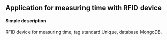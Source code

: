 ## Application for measuring time with RFID device
#### Simple description
 RFID device for measuring time, tag standard Unique, database MongoDB.

